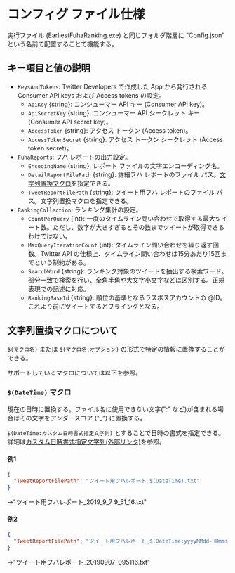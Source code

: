 # コンフィグ ファイル仕様

実行ファイル (EarliestFuhaRanking.exe) と同じフォルダ階層に "Config.json" という名前で配置することで機能する。

## キー項目と値の説明

- `KeysAndTokens`: Twitter Developers で作成した App から発行される Consumer API keys および Access tokens の設定。
  - `ApiKey` {string}: コンシューマー API キー (Consumer API key)。
  - `ApiSecretKey` {string}: コンシューマー API シークレット キー (Consumer API secret key)。
  - `AccessToken` {string}: アクセス トークン (Access token)。
  - `AccessTokenSecret` {string}: アクセス トークン シークレット (Access token secret)。
- `FuhaReports`: フハ レポートの出力設定。
  - `EncodingName` {string}: レポート ファイルの文字エンコーディング名。
  - `DetailReportFilePath` {string}: 詳細フハ レポートのファイル パス。[文字列置換マクロ](#文字列置換マクロについて)を指定できる。
  - `TweetReportFilePath` {string}: ツイート用フハ レポートのファイル パス。文字列置換マクロを指定できる。
- `RankingCollection`: ランキング集計の設定。
  - `CountPerQuery` {int}: 一度のタイムライン問い合わせで取得する最大ツイート数。ただし、数字が大きすぎるとその数までツイートが取得できるわけではない。
  - `MaxQueryIterationCount` {int}: タイムライン問い合わせを繰り返す回数。Twitter API の仕様上、タイムライン問い合わせは15分あたり15回までという制約がある。
  - `SearchWord` {string}: ランキング対象のツイートを抽出する検索ワード。部分一致で検索を行い、全角半角や大文字小文字などは区別する。正規表現での記述に対応。
  - `RankingBaseId` {string}: 順位の基準となるラスボスアカウントの @ID。これより前にツイートするとフライングとなる。

## 文字列置換マクロについて

`$(マクロ名)` または `$(マクロ名:オプション)` の形式で特定の情報に置換することができる。

サポートしているマクロについては以下を参照。

### `$(DateTime)` マクロ

現在の日時に置換する。ファイル名に使用できない文字(":" など)が含まれる場合はその文字をアンダースコア ("_") に置換する。

`$(DateTime:カスタム日時書式指定文字列)` とすることで日時の書式を指定できる。詳細は[カスタム日時書式指定文字列(外部リンク)](https://docs.microsoft.com/ja-jp/dotnet/standard/base-types/custom-date-and-time-format-strings)を参照。

#### 例1

```json
{
  "TweetReportFilePath": "ツイート用フハレポート_$(DateTime).txt"
}
```

→"ツイート用フハレポート_2019_9_7 9_51_16.txt"

#### 例2

```json
{
  "TweetReportFilePath": "ツイート用フハレポート_$(DateTime:yyyyMMdd-HHmmss).txt"
}
```

→"ツイート用フハレポート_20190907-095116.txt"
